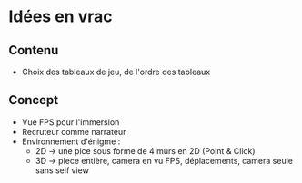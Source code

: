 # Idées en vrac
## Contenu
- Choix des tableaux de jeu, de l'ordre des tableaux
## Concept
- Vue FPS pour l'immersion
- Recruteur comme narrateur
- Environnement d'énigme :
    - 2D -> une pice sous forme de 4 murs en 2D (Point & Click) 
    - 3D -> piece entière, camera en vu FPS, déplacements, camera seule sans self view
